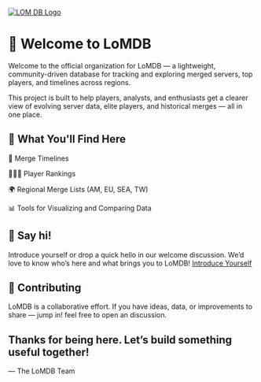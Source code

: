 [![LOM DB Logo](https://lomdb.github.io/img/lomdb-preview.webp)](https://lomdb.github.io)

# 👋 Welcome to LoMDB

Welcome to the official organization for LoMDB — a lightweight, community-driven database for tracking and exploring merged servers, top players, and timelines across regions.

This project is built to help players, analysts, and enthusiasts get a clearer view of evolving server data, elite players, and historical merges — all in one place.

## 🚀 What You'll Find Here
📅 Merge Timelines

🧑‍🤝‍🧑 Player Rankings

🌍 Regional Merge Lists (AM, EU, SEA, TW)

📊 Tools for Visualizing and Comparing Data

## 💬 Say hi!
Introduce yourself or drop a quick hello in our welcome discussion. We’d love to know who’s here and what brings you to LoMDB!
[Introduce Yourself](https://github.com/orgs/lomdb/discussions/27)

## 🤝 Contributing
LoMDB is a collaborative effort. If you have ideas, data, or improvements to share — jump in! feel free to open an discussion.

## Thanks for being here. Let’s build something useful together!
— The LoMDB Team
